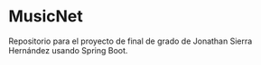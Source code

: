 # MusicNet
Repositorio para el proyecto de final de grado de Jonathan Sierra Hernández usando Spring Boot.
